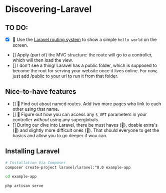 # Discovering-Laravel

## TO DO: 
- [x] 🌱 Use the [Laravel routing system](https://laracasts.com/series/laravel-8-from-scratch/episodes/5) to show a simple `hello world` on the screen.
- [] Apply (part of) the MVC structure: the route will go to a controller, which will then load the view.
- [] I don't see a thing! Laravel has a public folder, which is supposed to become the root for serving your website once it lives online. For now, just add /public to your url to run it from that folder.

## Nice-to-have features
- [] 🌼 Find out about named routes. Add two more pages who link to each other using that name.
- [] 🌳 Figure out how you can access any `$_GET` parameters in your controller *without* using any superglobals.
- [] During our dive into Laravel, there be must haves (🌱), doable extra's (🌼) and slightly more difficult ones (🌳). That should everyone to get the basics and allow you to go deeper if wou can.

## Installing Laravel 

```bash
# Installation Via Composer
composer create-project laravel/laravel:^8.0 example-app
 
cd example-app
 
php artisan serve
```